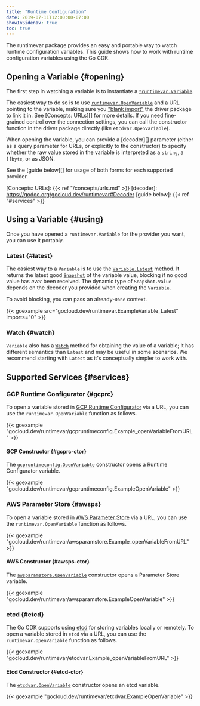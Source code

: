 ```yaml
---
title: "Runtime Configuration"
date: 2019-07-11T12:00:00-07:00
showInSidenav: true
toc: true
---
```


The runtimevar package provides an easy and portable way to watch runtime
configuration variables. This guide shows how to work with runtime configuration
variables using the Go CDK.

<!--more-->

## Opening a Variable {#opening}

The first step in watching a variable is to instantiate a
[`*runtimevar.Variable`][].

The easiest way to do so is to use [`runtimevar.OpenVariable`][] and a URL pointing
to the variable, making sure you ["blank import"][] the driver package to link
it in. See [Concepts: URLs][] for more details. If you need fine-grained control
over the connection settings, you can call the constructor function in the
driver package directly (like `etcdvar.OpenVariable`).

When opening the variable, you can provide a [decoder][] parameter (either as a
query parameter for URLs, or explicitly to the constructor) to specify whether
the raw value stored in the variable is interpreted as a `string`, a `[]byte`,
or as JSON.

See the [guide below][] for usage of both forms for each supported provider.

[`*runtimevar.Variable`]: https://godoc.org/gocloud.dev/runtimevar#Variable
[`runtimevar.OpenVariable`]: https://godoc.org/gocloud.dev/runtimevar#OpenVariable
["blank import"]: https://golang.org/doc/effective_go.html#blank_import
[Concepts: URLs]: {{< ref "/concepts/urls.md" >}}
[decoder]: https://godoc.org/gocloud.dev/runtimevar#Decoder
[guide below]: {{< ref "#services" >}}

## Using a Variable {#using}

Once you have opened a `runtimevar.Variable` for the provider you want, you can
use it portably.

### Latest {#latest}

The easiest way to a `Variable` is to use the [`Variable.Latest`][] method. It
returns the latest good [`Snapshot`][] of the variable value, blocking if no
good value has *ever* been received. The dynamic type of `Snapshot.Value`
depends on the decoder you provided when creating the `Variable`.

To avoid blocking, you can pass an already-`Done` context.

{{< goexample src="gocloud.dev/runtimevar.ExampleVariable_Latest"
imports="0" >}}

[`Variable.Latest`]: https://godoc.org/gocloud.dev/runtimevar#Variable.Latest
[`Snapshot`]: https://godoc.org/gocloud.dev/runtimevar#Snapshot

### Watch {#watch}

`Variable` also has a [`Watch`][] method for obtaining the value of a variable;
it has different semantics than `Latest` and may be useful in some scenarios. We
recommend starting with `Latest` as it's conceptually simpler to work with.

[`Watch`]: https://godoc.org/gocloud.dev/runtimevar#Variable.Watch

## Supported Services {#services}

### GCP Runtime Configurator {#gcprc}

To open a variable stored in [GCP Runtime Configurator][] via a URL, you can use
the `runtimevar.OpenVariable` function as follows.

[GCP Runtime Configurator]: https://cloud.google.com/deployment-manager/runtime-configurator/

{{< goexample
"gocloud.dev/runtimevar/gcpruntimeconfig.Example_openVariableFromURL" >}}

#### GCP Constructor {#gcprc-ctor}

The [`gcpruntimeconfig.OpenVariable`][] constructor opens a Runtime Configurator
variable.

{{< goexample "gocloud.dev/runtimevar/gcpruntimeconfig.ExampleOpenVariable" >}}

[`gcpruntimeconfig.OpenVariable`]: https://godoc.org/gocloud.dev/runtimevar/gcpruntimeconfig#OpenVariable

### AWS Parameter Store {#awsps}

To open a variable stored in [AWS Parameter Store][] via a URL, you can use the
`runtimevar.OpenVariable` function as follows.

{{< goexample
"gocloud.dev/runtimevar/awsparamstore.Example_openVariableFromURL" >}}

[AWS Parameter Store]:
https://docs.aws.amazon.com/systems-manager/latest/userguide/systems-manager-parameter-store.html

#### AWS Constructor {#awsps-ctor}

The [`awsparamstore.OpenVariable`][] constructor opens a Parameter Store
variable.

{{< goexample "gocloud.dev/runtimevar/awsparamstore.ExampleOpenVariable" >}}

[`awsparamstore.OpenVariable`]:
https://godoc.org/gocloud.dev/runtimevar/awsparamstore#OpenVariable

### etcd {#etcd}

The Go CDK supports using [etcd][] for storing variables locally or remotely. To
open a variable stored in `etcd` via a URL, you can use the
`runtimevar.OpenVariable` function as follows.

{{< goexample "gocloud.dev/runtimevar/etcdvar.Example_openVariableFromURL" >}}

[etcd]: https://etcd.io/

#### Etcd Constructor {#etcd-ctor}

The [`etcdvar.OpenVariable`][] constructor opens an etcd variable.

[`etcdvar.OpenVariable`]:
https://godoc.org/gocloud.dev/runtimevar/etcdvar#OpenVariable

{{< goexample "gocloud.dev/runtimevar/etcdvar.ExampleOpenVariable" >}}
